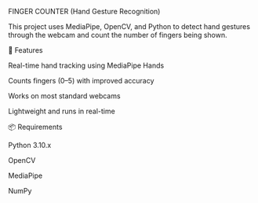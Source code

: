 FINGER COUNTER (Hand Gesture Recognition)

This project uses MediaPipe, OpenCV, and Python to detect hand gestures through the webcam and count the number of fingers being shown.

🚀 Features

Real-time hand tracking using MediaPipe Hands

Counts fingers (0–5) with improved accuracy

Works on most standard webcams

Lightweight and runs in real-time

📦 Requirements

Python 3.10.x 

OpenCV

MediaPipe

NumPy
